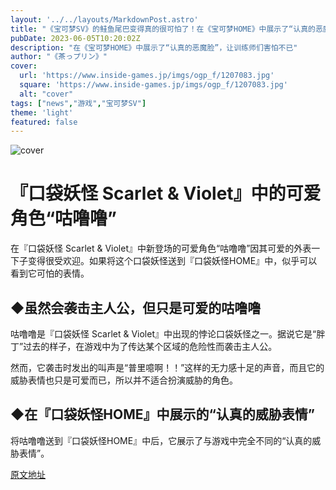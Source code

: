 ```yaml
---
layout: '../../layouts/MarkdownPost.astro'
title: "《宝可梦SV》的鲑鱼尾巴变得真的很可怕了！在《宝可梦HOME》中展示了“认真的恶魔脸”，让训练师们害怕不已"
pubDate: 2023-06-05T10:20:02Z
description: "在《宝可梦HOME》中展示了“认真的恶魔脸”，让训练师们害怕不已"
author: "《茶っプリン》"
cover:
  url: 'https://www.inside-games.jp/imgs/ogp_f/1207083.jpg'
  square: 'https://www.inside-games.jp/imgs/ogp_f/1207083.jpg'
  alt: "cover"
tags: ["news","游戏","宝可梦SV"]
theme: 'light'
featured: false
---
```


![cover](https://www.inside-games.jp/imgs/ogp_f/1207083.jpg)

# 『口袋妖怪 Scarlet & Violet』中的可爱角色“咕噜噜”

在『口袋妖怪 Scarlet & Violet』中新登场的可爱角色“咕噜噜”因其可爱的外表一下子变得很受欢迎。如果将这个口袋妖怪送到『口袋妖怪HOME』中，似乎可以看到它可怕的表情。

## ◆虽然会袭击主人公，但只是可爱的咕噜噜

咕噜噜是『口袋妖怪 Scarlet & Violet』中出现的悖论口袋妖怪之一。据说它是“胖丁”过去的样子，在游戏中为了传达某个区域的危险性而袭击主人公。

然而，它袭击时发出的叫声是“普里噫啊！！”这样的无力感十足的声音，而且它的威胁表情也只是可爱而已，所以并不适合扮演威胁的角色。

## ◆在『口袋妖怪HOME』中展示的“认真的威胁表情”

将咕噜噜送到『口袋妖怪HOME』中后，它展示了与游戏中完全不同的“认真的威胁表情”。

  [原文地址](https://www.inside-games.jp/article/2023/06/05/146373.html)